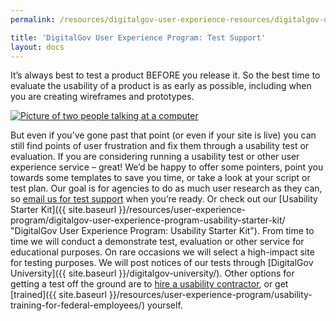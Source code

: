 ```yaml
---
permalink: /resources/digitalgov-user-experience-resources/digitalgov-user-experience-program-test-support/

title: 'DigitalGov User Experience Program: Test Support'
layout: docs
---
```


It’s always best to test a product BEFORE you release it. So the best time to evaluate the usability of a product is as early as possible, including when you are creating wireframes and prototypes.

[![Picture of two people talking at a computer](https://s3.amazonaws.com/sitesusa/wp-content/uploads/sites/212/2014/01/usability-test-support.jpg)](https://s3.amazonaws.com/sitesusa/wp-content/uploads/sites/212/2014/01/usability-test-support.jpg)

But even if you’ve gone past that point (or even if your site is live) you can still find points of user frustration and fix them through a usability test or evaluation. If you are considering running a usability test or other user experience service – great! We’d be happy to offer some pointers, point you towards some templates to save you time, or take a look at your script or test plan. Our goal is for agencies to do as much user research as they can, so [email us for test support](mailto:govux@gsa.gov) when you’re ready. Or check out our [Usability Starter Kit]({{ site.baseurl }}/resources/user-experience-program/digitalgov-user-experience-program-usability-starter-kit/ "DigitalGov User Experience Program: Usability Starter Kit"). From time to time we will conduct a demonstrate test, evaluation or other service for educational purposes. On rare occasions we will select a high-impact site for testing purposes. We will post notices of our tests through [DigitalGov University]({{ site.baseurl }}/digitalgov-university/). Other options for getting a test off the ground are to [hire a usability contractor](https://www.gsaadvantage.gov/advantage/s/search.do?q=0:2%22usability+testing%22&q=0:1%22usability+testing%22&db=1), or get [trained]({{ site.baseurl }}/resources/user-experience-program/usability-training-for-federal-employees/) yourself.
